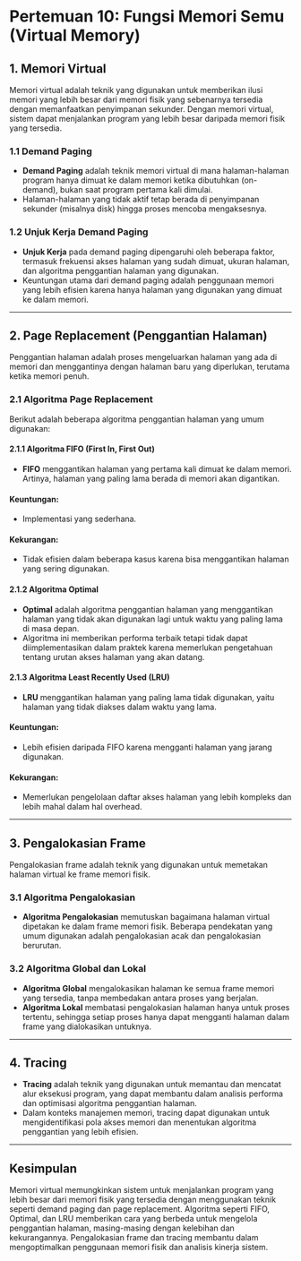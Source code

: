 # Pertemuan 10: Fungsi Memori Semu (Virtual Memory)

## 1. Memori Virtual
Memori virtual adalah teknik yang digunakan untuk memberikan ilusi memori yang lebih besar dari memori fisik yang sebenarnya tersedia dengan memanfaatkan penyimpanan sekunder. Dengan memori virtual, sistem dapat menjalankan program yang lebih besar daripada memori fisik yang tersedia.

### 1.1 Demand Paging
- **Demand Paging** adalah teknik memori virtual di mana halaman-halaman program hanya dimuat ke dalam memori ketika dibutuhkan (on-demand), bukan saat program pertama kali dimulai.
- Halaman-halaman yang tidak aktif tetap berada di penyimpanan sekunder (misalnya disk) hingga proses mencoba mengaksesnya.
  
### 1.2 Unjuk Kerja Demand Paging
- **Unjuk Kerja** pada demand paging dipengaruhi oleh beberapa faktor, termasuk frekuensi akses halaman yang sudah dimuat, ukuran halaman, dan algoritma penggantian halaman yang digunakan.
- Keuntungan utama dari demand paging adalah penggunaan memori yang lebih efisien karena hanya halaman yang digunakan yang dimuat ke dalam memori.

---

## 2. Page Replacement (Penggantian Halaman)
Penggantian halaman adalah proses mengeluarkan halaman yang ada di memori dan menggantinya dengan halaman baru yang diperlukan, terutama ketika memori penuh.

### 2.1 Algoritma Page Replacement
Berikut adalah beberapa algoritma penggantian halaman yang umum digunakan:

#### 2.1.1 Algoritma FIFO (First In, First Out)
- **FIFO** menggantikan halaman yang pertama kali dimuat ke dalam memori. Artinya, halaman yang paling lama berada di memori akan digantikan.
  
#### Keuntungan:
- Implementasi yang sederhana.

#### Kekurangan:
- Tidak efisien dalam beberapa kasus karena bisa menggantikan halaman yang sering digunakan.

#### 2.1.2 Algoritma Optimal
- **Optimal** adalah algoritma penggantian halaman yang menggantikan halaman yang tidak akan digunakan lagi untuk waktu yang paling lama di masa depan.
- Algoritma ini memberikan performa terbaik tetapi tidak dapat diimplementasikan dalam praktek karena memerlukan pengetahuan tentang urutan akses halaman yang akan datang.

#### 2.1.3 Algoritma Least Recently Used (LRU)
- **LRU** menggantikan halaman yang paling lama tidak digunakan, yaitu halaman yang tidak diakses dalam waktu yang lama.
  
#### Keuntungan:
- Lebih efisien daripada FIFO karena mengganti halaman yang jarang digunakan.

#### Kekurangan:
- Memerlukan pengelolaan daftar akses halaman yang lebih kompleks dan lebih mahal dalam hal overhead.

---

## 3. Pengalokasian Frame
Pengalokasian frame adalah teknik yang digunakan untuk memetakan halaman virtual ke frame memori fisik.

### 3.1 Algoritma Pengalokasian
- **Algoritma Pengalokasian** memutuskan bagaimana halaman virtual dipetakan ke dalam frame memori fisik. Beberapa pendekatan yang umum digunakan adalah pengalokasian acak dan pengalokasian berurutan.

### 3.2 Algoritma Global dan Lokal
- **Algoritma Global** mengalokasikan halaman ke semua frame memori yang tersedia, tanpa membedakan antara proses yang berjalan.
- **Algoritma Lokal** membatasi pengalokasian halaman hanya untuk proses tertentu, sehingga setiap proses hanya dapat mengganti halaman dalam frame yang dialokasikan untuknya.

---

## 4. Tracing
- **Tracing** adalah teknik yang digunakan untuk memantau dan mencatat alur eksekusi program, yang dapat membantu dalam analisis performa dan optimisasi algoritma penggantian halaman.
- Dalam konteks manajemen memori, tracing dapat digunakan untuk mengidentifikasi pola akses memori dan menentukan algoritma penggantian yang lebih efisien.

---

## Kesimpulan
Memori virtual memungkinkan sistem untuk menjalankan program yang lebih besar dari memori fisik yang tersedia dengan menggunakan teknik seperti demand paging dan page replacement. Algoritma seperti FIFO, Optimal, dan LRU memberikan cara yang berbeda untuk mengelola penggantian halaman, masing-masing dengan kelebihan dan kekurangannya. Pengalokasian frame dan tracing membantu dalam mengoptimalkan penggunaan memori fisik dan analisis kinerja sistem.
